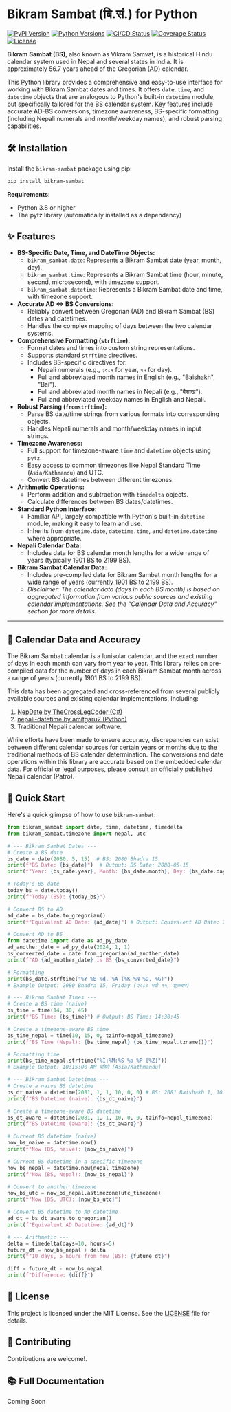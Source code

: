 # Bikram Sambat (बि.सं.) for Python

[![PyPI Version](https://img.shields.io/pypi/v/bikram-sambat)](https://pypi.org/project/bikram-sambat)
[![Python Versions](https://img.shields.io/pypi/pyversions/bikram-sambat)](https://pypi.org/project/bikram-sambat)
[![CI/CD Status](https://github.com/Ashok095/bikram-sambat/actions/workflows/ci.yml/badge.svg?branch=main)](https://github.com/Ashok095/bikram-sambat/actions/workflows/ci.yml)
[![Coverage Status](https://coveralls.io/repos/github/Ashok095/bikram-sambat/badge.svg?branch=main)](https://coveralls.io/github/Ashok095/bikram-sambat?branch=main)
[![License](https://img.shields.io/pypi/l/bikram-sambat)](https://opensource.org/licenses/MIT)

**Bikram Sambat (BS)**, also known as Vikram Samvat, is a historical Hindu calendar system used in Nepal and several states in India. It is approximately 56.7 years ahead of the Gregorian (AD) calendar.

This Python library provides a comprehensive and easy-to-use interface for working with Bikram Sambat dates and times. It offers `date`, `time`, and `datetime` objects that are analogous to Python's built-in `datetime` module, but specifically tailored for the BS calendar system. Key features include accurate AD-BS conversions, timezone awareness, BS-specific formatting (including Nepali numerals and month/weekday names), and robust parsing capabilities.

## 🛠️ Installation
Install the `bikram-sambat` package using pip:
```bash
pip install bikram-sambat
```
**Requirements**:
- Python 3.8 or higher
- The pytz library (automatically installed as a dependency)


## ✨ Features

- **BS-Specific Date, Time, and DateTime Objects:**
  - `bikram_sambat.date`: Represents a Bikram Sambat date (year, month, day).
  - `bikram_sambat.time`: Represents a Bikram Sambat time (hour, minute, second, microsecond), with timezone support.
  - `bikram_sambat.datetime`: Represents a Bikram Sambat date and time, with timezone support.
- **Accurate AD ⇔ BS Conversions:**
  - Reliably convert between Gregorian (AD) and Bikram Sambat (BS) dates and datetimes.
  - Handles the complex mapping of days between the two calendar systems.
- **Comprehensive Formatting (`strftime`):**
  - Format dates and times into custom string representations.
  - Supports standard `strftime` directives.
  - Includes BS-specific directives for:
    - Nepali numerals (e.g., `२०८१` for year, `१५` for day).
    - Full and abbreviated month names in English (e.g., "Baishakh", "Bai").
    - Full and abbreviated month names in Nepali (e.g., "वैशाख").
    - Full and abbreviated weekday names in English and Nepali.
- **Robust Parsing (`fromstrftime`):**
  - Parse BS date/time strings from various formats into corresponding objects.
  - Handles Nepali numerals and month/weekday names in input strings.
- **Timezone Awareness:**
  - Full support for timezone-aware `time` and `datetime` objects using `pytz`.
  - Easy access to common timezones like Nepal Standard Time (`Asia/Kathmandu`) and UTC.
  - Convert BS datetimes between different timezones.
- **Arithmetic Operations:**
  - Perform addition and subtraction with `timedelta` objects.
  - Calculate differences between BS dates/datetimes.
- **Standard Python Interface:**
  - Familiar API, largely compatible with Python's built-in `datetime` module, making it easy to learn and use.
  - Inherits from `datetime.date`, `datetime.time`, and `datetime.datetime` where appropriate.
- **Nepali Calendar Data:**
  - Includes data for BS calendar month lengths for a wide range of years (typically 1901 BS to 2199 BS).
- **Bikram Sambat Calendar Data:**
  - Includes pre-compiled data for Bikram Sambat month lengths for a wide range of years (currently 1901 BS to 2199 BS).
  - _Disclaimer: The calendar data (days in each BS month) is based on aggregated information from various public sources and existing calendar implementations. See the "Calendar Data and Accuracy" section for more details._

---

## 📅 Calendar Data and Accuracy

The Bikram Sambat calendar is a lunisolar calendar, and the exact number of days in each month can vary from year to year. This library relies on pre-compiled data for the number of days in each Bikram Sambat month across a range of years (currently 1901 BS to 2199 BS).

This data has been aggregated and cross-referenced from several publicly available sources and existing calendar implementations, including:

1.  [NepDate by TheCrossLegCoder (C#)](https://github.com/TheCrossLegCoder/NepDate/blob/main/src/NepDate/Core/Dictionaries/NepaliToEnglish.cs)
2.  [nepali-datetime by amitgaru2 (Python)](https://github.com/amitgaru2/nepali-datetime/tree/master/nepali_datetime/data)
3.  Traditional Nepali calendar software.

While efforts have been made to ensure accuracy, discrepancies can exist between different calendar sources for certain years or months due to the traditional methods of BS calendar determination. The conversions and date operations within this library are accurate based on the embedded calendar data. For official or legal purposes, please consult an officially published Nepali calendar (Patro).

## 🚀 Quick Start

Here's a quick glimpse of how to use `bikram-sambat`:

```python
from bikram_sambat import date, time, datetime, timedelta
from bikram_sambat.timezone import nepal, utc

# --- Bikram Sambat Dates ---
# Create a BS date
bs_date = date(2080, 5, 15)  # BS: 2080 Bhadra 15
print(f"BS Date: {bs_date}")  # Output: BS Date: 2080-05-15
print(f"Year: {bs_date.year}, Month: {bs_date.month}, Day: {bs_date.day}")

# Today's BS date
today_bs = date.today()
print(f"Today (BS): {today_bs}")

# Convert BS to AD
ad_date = bs_date.to_gregorian()
print(f"Equivalent AD Date: {ad_date}") # Output: Equivalent AD Date: 2023-09-01 (Example)

# Convert AD to BS
from datetime import date as ad_py_date
ad_another_date = ad_py_date(2024, 1, 1)
bs_converted_date = date.from_gregorian(ad_another_date)
print(f"AD {ad_another_date} is BS {bs_converted_date}")

# Formatting
print(bs_date.strftime("%Y %B %d, %A (%K %N %D, %G)"))
# Example Output: 2080 Bhadra 15, Friday (२०८० भदौ १५, शुक्रबार)

# --- Bikram Sambat Times ---
# Create a BS time (naive)
bs_time = time(14, 30, 45)
print(f"BS Time: {bs_time}") # Output: BS Time: 14:30:45

# Create a timezone-aware BS time
bs_time_nepal = time(10, 15, 0, tzinfo=nepal_timezone)
print(f"BS Time (Nepal): {bs_time_nepal} {bs_time_nepal.tzname()}")

# Formatting time
print(bs_time_nepal.strftime("%I:%M:%S %p %P [%Z]"))
# Example Output: 10:15:00 AM पहिले [Asia/Kathmandu]

# --- Bikram Sambat Datetimes ---
# Create a naive BS datetime
bs_dt_naive = datetime(2081, 1, 1, 10, 0, 0) # BS: 2081 Baishakh 1, 10:00 AM
print(f"BS Datetime (naive): {bs_dt_naive}")

# Create a timezone-aware BS datetime
bs_dt_aware = datetime(2081, 1, 1, 10, 0, 0, tzinfo=nepal_timezone)
print(f"BS Datetime (aware): {bs_dt_aware}")

# Current BS datetime (naive)
now_bs_naive = datetime.now()
print(f"Now (BS, naive): {now_bs_naive}")

# Current BS datetime in a specific timezone
now_bs_nepal = datetime.now(nepal_timezone)
print(f"Now (BS, Nepal): {now_bs_nepal}")

# Convert to another timezone
now_bs_utc = now_bs_nepal.astimezone(utc_timezone)
print(f"Now (BS, UTC): {now_bs_utc}")

# Convert BS datetime to AD datetime
ad_dt = bs_dt_aware.to_gregorian()
print(f"Equivalent AD Datetime: {ad_dt}")

# --- Arithmetic ---
delta = timedelta(days=10, hours=5)
future_dt = now_bs_nepal + delta
print(f"10 days, 5 hours from now (BS): {future_dt}")

diff = future_dt - now_bs_nepal
print(f"Difference: {diff}")

```

## 📜 License

This project is licensed under the MIT License. See the [LICENSE](https://mit-license.org/) file for details.

## 🤝 Contributing

Contributions are welcome!.

## 📚 Full Documentation

Coming Soon

